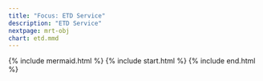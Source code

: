 ```yaml
---
title: "Focus: ETD Service"
description: "ETD Service"
nextpage: mrt-obj
chart: etd.mmd
---
```


{% include mermaid.html %}
{% include start.html %}
{% include end.html %}
